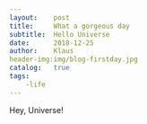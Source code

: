 ```yaml
---
layout:    post
title:     What a gorgeous day
subtitle:  Hello Universe
date:      2018-12-25
author:    Klaus
header-img:img/blog-firstday.jpg
catalog:   true
tags:
    -life
---
```


Hey,
Universe!








